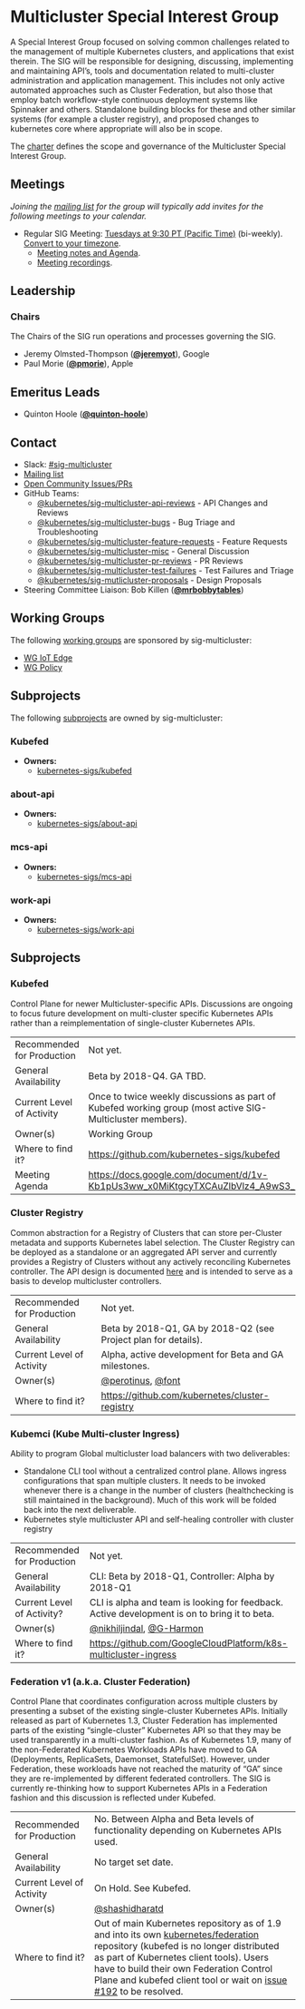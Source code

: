<!---
This is an autogenerated file!

Please do not edit this file directly, but instead make changes to the
sigs.yaml file in the project root.

To understand how this file is generated, see https://git.k8s.io/community/generator/README.md
--->
# Multicluster Special Interest Group

A Special Interest Group focused on solving common challenges related to the management of multiple Kubernetes clusters, and applications that exist therein. The SIG will be responsible for designing, discussing, implementing and maintaining API’s, tools and documentation related to multi-cluster administration and application management. This includes not only active automated approaches such as Cluster Federation, but also those that employ batch workflow-style continuous deployment systems like Spinnaker and others.  Standalone building blocks for these and other similar systems (for example a cluster registry), and proposed changes to kubernetes core where appropriate will also be in scope.

The [charter](charter.md) defines the scope and governance of the Multicluster Special Interest Group.

## Meetings
*Joining the [mailing list](https://groups.google.com/forum/#!forum/kubernetes-sig-multicluster) for the group will typically add invites for the following meetings to your calendar.*
* Regular SIG Meeting: [Tuesdays at 9:30 PT (Pacific Time)](https://zoom.us/my/k8s.mc) (bi-weekly). [Convert to your timezone](http://www.thetimezoneconverter.com/?t=9:30&tz=PT%20%28Pacific%20Time%29).
  * [Meeting notes and Agenda](https://tinyurl.com/sig-multicluster-notes).
  * [Meeting recordings](https://www.youtube.com/playlist?list=PL69nYSiGNLP0HqgyqTby6HlDEz7i1mb0-).

## Leadership

### Chairs
The Chairs of the SIG run operations and processes governing the SIG.

* Jeremy Olmsted-Thompson (**[@jeremyot](https://github.com/jeremyot)**), Google
* Paul Morie (**[@pmorie](https://github.com/pmorie)**), Apple

## Emeritus Leads

* Quinton Hoole (**[@quinton-hoole](https://github.com/quinton-hoole)**)

## Contact
- Slack: [#sig-multicluster](https://kubernetes.slack.com/messages/sig-multicluster)
- [Mailing list](https://groups.google.com/forum/#!forum/kubernetes-sig-multicluster)
- [Open Community Issues/PRs](https://github.com/kubernetes/community/labels/sig%2Fmulticluster)
- GitHub Teams:
    - [@kubernetes/sig-multicluster-api-reviews](https://github.com/orgs/kubernetes/teams/sig-multicluster-api-reviews) - API Changes and Reviews
    - [@kubernetes/sig-multicluster-bugs](https://github.com/orgs/kubernetes/teams/sig-multicluster-bugs) - Bug Triage and Troubleshooting
    - [@kubernetes/sig-multicluster-feature-requests](https://github.com/orgs/kubernetes/teams/sig-multicluster-feature-requests) - Feature Requests
    - [@kubernetes/sig-multicluster-misc](https://github.com/orgs/kubernetes/teams/sig-multicluster-misc) - General Discussion
    - [@kubernetes/sig-multicluster-pr-reviews](https://github.com/orgs/kubernetes/teams/sig-multicluster-pr-reviews) - PR Reviews
    - [@kubernetes/sig-multicluster-test-failures](https://github.com/orgs/kubernetes/teams/sig-multicluster-test-failures) - Test Failures and Triage
    - [@kubernetes/sig-mutlicluster-proposals](https://github.com/orgs/kubernetes/teams/sig-mutlicluster-proposals) - Design Proposals
- Steering Committee Liaison: Bob Killen (**[@mrbobbytables](https://github.com/mrbobbytables)**)

## Working Groups

The following [working groups][working-group-definition] are sponsored by sig-multicluster:
* [WG IoT Edge](/wg-iot-edge)
* [WG Policy](/wg-policy)


## Subprojects

The following [subprojects][subproject-definition] are owned by sig-multicluster:
### Kubefed
- **Owners:**
  - [kubernetes-sigs/kubefed](https://github.com/kubernetes-sigs/kubefed/blob/master/OWNERS)
### about-api
- **Owners:**
  - [kubernetes-sigs/about-api](https://github.com/kubernetes-sigs/about-api/blob/master/OWNERS)
### mcs-api
- **Owners:**
  - [kubernetes-sigs/mcs-api](https://github.com/kubernetes-sigs/mcs-api/blob/master/OWNERS)
### work-api
- **Owners:**
  - [kubernetes-sigs/work-api](https://github.com/kubernetes-sigs/work-api/blob/master/OWNERS)

[subproject-definition]: https://github.com/kubernetes/community/blob/master/governance.md#subprojects
[working-group-definition]: https://github.com/kubernetes/community/blob/master/governance.md#working-groups
<!-- BEGIN CUSTOM CONTENT -->
## Subprojects

### Kubefed
Control Plane for newer Multicluster-specific APIs. Discussions are ongoing to focus future development on multi-cluster specific Kubernetes APIs rather than a reimplementation of single-cluster Kubernetes APIs.

|  |  |
| -------------- |:-------|
| Recommended for Production | Not yet. |
| General Availability | Beta by 2018-Q4. GA TBD. |
| Current Level of Activity | Once to twice weekly discussions as part of Kubefed working group (most active SIG-Multicluster members). |
| Owner(s) | Working Group |
| Where to find it? | https://github.com/kubernetes-sigs/kubefed |
| Meeting Agenda | https://docs.google.com/document/d/1v-Kb1pUs3ww_x0MiKtgcyTXCAuZlbVlz4_A9wS3_HXY |

### Cluster Registry
Common abstraction for a Registry of Clusters that can store per-Cluster metadata and supports Kubernetes label selection. The Cluster Registry can be deployed as a standalone or an aggregated API server and currently provides a Registry of Clusters without any actively reconciling Kubernetes controller. The API design is documented [here](https://git.k8s.io/design-proposals-archive/multicluster/cluster-registry/api-design.md) and is intended to serve as a basis to develop multicluster controllers.

|  |  |
| -------------- |:-------|
| Recommended for Production | Not yet. |
| General Availability | Beta by 2018-Q1, GA by 2018-Q2 (see Project plan for details). |
| Current Level of Activity | Alpha, active development for Beta and GA milestones. |
| Owner(s) | [@perotinus](https://github.com/perotinus), [@font](https://github.com/font) |
| Where to find it? | https://github.com/kubernetes/cluster-registry |

### Kubemci (Kube Multi-cluster Ingress)
Ability to program Global multicluster load balancers with two deliverables:
* Standalone CLI tool without a centralized control plane. Allows ingress configurations that span multiple clusters. It needs to be invoked whenever there is a change in the number of clusters (healthchecking is still maintained in the background). Much of this work will be folded back into the next deliverable.
* Kubernetes style multicluster API and self-healing controller with cluster registry

|  |  |
| -------------- |:-------|
| Recommended for Production | Not yet. |
| General Availability | CLI: Beta by 2018-Q1, Controller: Alpha by 2018-Q1 |
| Current Level of Activity? | CLI is alpha and team is looking for feedback. Active development is on to bring it to beta. |
| Owner(s) | [@nikhiljindal](https://github.com/nikhiljindal), [@G-Harmon](https://github.com/G-Harmon) |
| Where to find it? | https://github.com/GoogleCloudPlatform/k8s-multicluster-ingress |

### Federation v1 (a.k.a. Cluster Federation)
Control Plane that coordinates configuration across multiple clusters by presenting a subset of the existing single-cluster Kubernetes APIs. Initially released as part of Kubernetes 1.3, Cluster Federation has implemented parts of the existing “single-cluster” Kubernetes API so that they may be used transparently in a multi-cluster fashion. As of Kubernetes 1.9, many of the non-Federated Kubernetes Workloads APIs have moved to GA (Deployments, ReplicaSets, Daemonset, StatefulSet). However, under Federation, these workloads have not reached the maturity of “GA” since they are re-implemented by different federated controllers. The SIG is currently re-thinking how to support Kubernetes APIs in a Federation fashion and this discussion is reflected under Kubefed.

|  |  |
| -------------- |:-------|
| Recommended for Production | No. Between Alpha and Beta levels of functionality depending on Kubernetes APIs used. |
| General Availability | No target set date. |
| Current Level of Activity | On Hold. See Kubefed. |
| Owner(s) | [@shashidharatd](https://github.com/shashidharatd) |
| Where to find it? | Out of main Kubernetes repository as of 1.9 and into its own [kubernetes/federation](https://github.com/kubernetes/federation) repository (kubefed is no longer distributed as part of Kubernetes client tools). Users have to build their own Federation Control Plane and kubefed client tool or wait on [issue #192](https://github.com/kubernetes/federation/issues/192) to be resolved. |
<!-- END CUSTOM CONTENT -->

